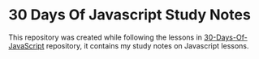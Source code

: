 # 30 Days Of Javascript Study Notes

This repository was created while following the lessons in [30-Days-Of-JavaScript](https://github.com/Asabeneh/30-Days-Of-JavaScript) repository, it contains my study notes on Javascript lessons.
